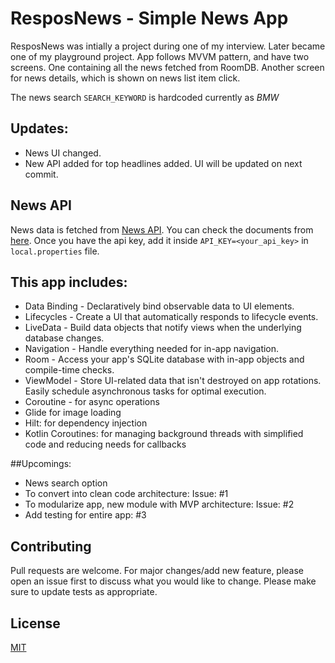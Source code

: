 # ResposNews - Simple News App

ResposNews was intially a project during one of my interview. Later became one of my playground project. App follows MVVM pattern, and have two screens.
One containing all the news fetched from RoomDB.
Another screen for news details, which is shown on news list item click.

The news search `SEARCH_KEYWORD` is hardcoded currently as *BMW*

## Updates:
- News UI changed.
- New API added for top headlines added. UI will be updated on next commit.

## News API
News data is fetched from [News API](https://newsapi.org/). You can check the documents from [here](https://newsapi.org/docs).
Once you have the api key, add it inside `API_KEY=<your_api_key>` in `local.properties` file.


## This app includes:
- Data Binding - Declaratively bind observable data to UI elements.
- Lifecycles - Create a UI that automatically responds to lifecycle events.
- LiveData - Build data objects that notify views when the underlying database changes.
- Navigation - Handle everything needed for in-app navigation.
- Room - Access your app's SQLite database with in-app objects and compile-time checks.
- ViewModel - Store UI-related data that isn't destroyed on app rotations. Easily schedule asynchronous tasks for optimal execution.
- Coroutine - for async operations
- Glide for image loading
- Hilt: for dependency injection
- Kotlin Coroutines: for managing background threads with simplified code and reducing needs for callbacks


##Upcomings:
- News search option
- To convert into clean code architecture: Issue: #1
- To modularize app, new module with MVP architecture: Issue: #2
- Add testing for entire app: #3


## Contributing
Pull requests are welcome. For major changes/add new feature, please open an issue first to discuss what you would like to change.
Please make sure to update tests as appropriate.


## License
[MIT](https://choosealicense.com/licenses/mit/)
